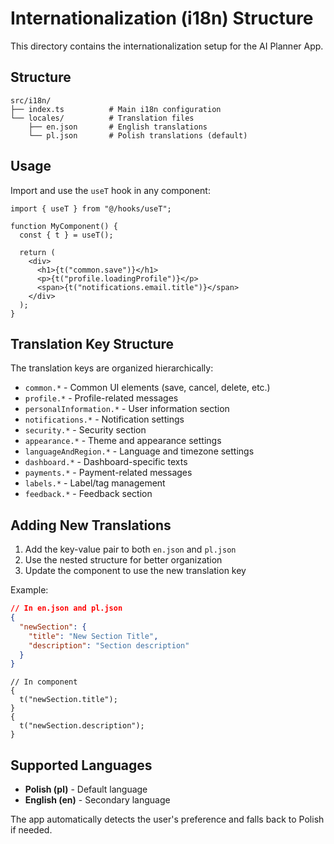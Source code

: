# Internationalization (i18n) Structure

This directory contains the internationalization setup for the AI Planner App.

## Structure

```
src/i18n/
├── index.ts          # Main i18n configuration
└── locales/          # Translation files
    ├── en.json       # English translations
    └── pl.json       # Polish translations (default)
```

## Usage

Import and use the `useT` hook in any component:

```tsx
import { useT } from "@/hooks/useT";

function MyComponent() {
  const { t } = useT();

  return (
    <div>
      <h1>{t("common.save")}</h1>
      <p>{t("profile.loadingProfile")}</p>
      <span>{t("notifications.email.title")}</span>
    </div>
  );
}
```

## Translation Key Structure

The translation keys are organized hierarchically:

- `common.*` - Common UI elements (save, cancel, delete, etc.)
- `profile.*` - Profile-related messages
- `personalInformation.*` - User information section
- `notifications.*` - Notification settings
- `security.*` - Security section
- `appearance.*` - Theme and appearance settings
- `languageAndRegion.*` - Language and timezone settings
- `dashboard.*` - Dashboard-specific texts
- `payments.*` - Payment-related messages
- `labels.*` - Label/tag management
- `feedback.*` - Feedback section

## Adding New Translations

1. Add the key-value pair to both `en.json` and `pl.json`
2. Use the nested structure for better organization
3. Update the component to use the new translation key

Example:

```json
// In en.json and pl.json
{
  "newSection": {
    "title": "New Section Title",
    "description": "Section description"
  }
}
```

```tsx
// In component
{
  t("newSection.title");
}
{
  t("newSection.description");
}
```

## Supported Languages

- **Polish (pl)** - Default language
- **English (en)** - Secondary language

The app automatically detects the user's preference and falls back to Polish if needed.
